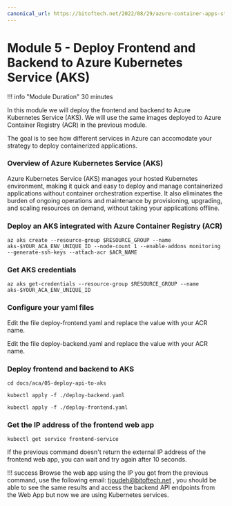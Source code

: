 ```yaml
---
canonical_url: https://bitoftech.net/2022/08/29/azure-container-apps-state-store-with-dapr-state-management-api/
---
```


# Module 5 - Deploy Frontend and Backend to Azure Kubernetes Service (AKS)
!!! info "Module Duration"
    30 minutes

In this module we will deploy the frontend and backend to Azure Kubernetes Service (AKS). We will use the same images deployed to Azure Container Registry (ACR) in the previous module.

The goal is to see how different services in Azure can accomodate your strategy to deploy containerized applications.

### Overview of Azure Kubernetes Service (AKS)

Azure Kubernetes Service (AKS) manages your hosted Kubernetes environment, making it quick and easy to deploy and manage containerized applications without container orchestration expertise. It also eliminates the burden of ongoing operations and maintenance by provisioning, upgrading, and scaling resources on demand, without taking your applications offline.

### Deploy an AKS integrated with Azure Container Registry (ACR)

```shell
az aks create --resource-group $RESOURCE_GROUP --name aks-$YOUR_ACA_ENV_UNIQUE_ID --node-count 1 --enable-addons monitoring --generate-ssh-keys --attach-acr $ACR_NAME
```

### Get AKS credentials
    
```shell
az aks get-credentials --resource-group $RESOURCE_GROUP --name aks-$YOUR_ACA_ENV_UNIQUE_ID
```

### Configure your yaml files

Edit the file deploy-frontend.yaml and replace the value <replace with your ACR name> with your ACR name.

Edit the file deploy-backend.yaml and replace the value <replace with your ACR name> with your ACR name.

### Deploy frontend and backend to AKS

```shell
cd docs/aca/05-deploy-api-to-aks

kubectl apply -f ./deploy-backend.yaml

kubectl apply -f ./deploy-frontend.yaml

```

### Get the IP address of the frontend web app

```shell
kubectl get service frontend-service

```

If the previous command doesn't return the external IP address of the frontend web app, you can wait and try again after 10 seconds.

!!! success
    Browse the web app using the IP you got from the previous command, use the following email: tjoudeh@bitoftech.net , you should be able to see the same results and access the backend API endpoints from the Web App but now we are using Kubernetes services.